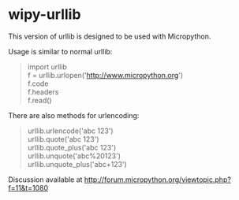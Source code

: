 # wipy-urllib

This version of urllib is designed to be used with Micropython.

Usage is similar to normal urllib:

> import urllib  
> f = urllib.urlopen('http://www.micropython.org')  
> f.code  
> f.headers  
> f.read()

There are also methods for urlencoding:
> urllib.urlencode('abc 123')  
> urllib.quote('abc 123')  
> urllib.quote_plus('abc 123')  
> urllib.unquote('abc%20123')  
> urllib.unquote_plus('abc+123')

Discussion available at http://forum.micropython.org/viewtopic.php?f=11&t=1080
